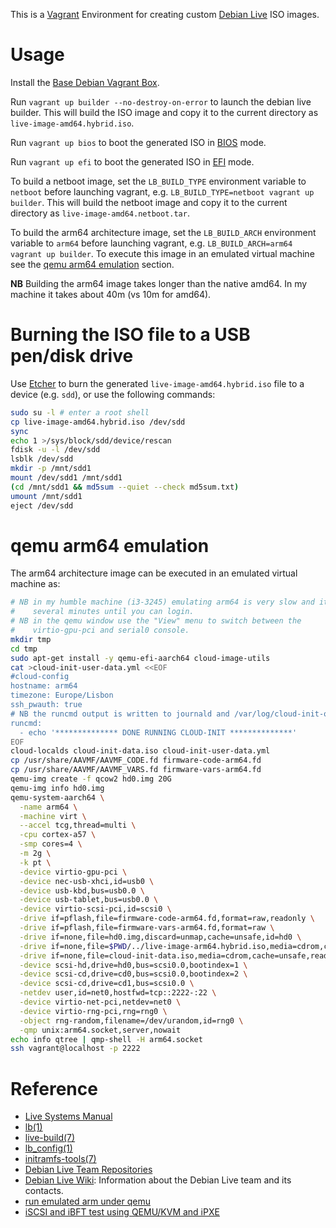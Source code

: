 This is a [Vagrant](https://www.vagrantup.com/) Environment for creating custom [Debian Live](https://www.debian.org/CD/live/) ISO images.

# Usage

Install the [Base Debian Vagrant Box](https://github.com/rgl/debian-vagrant).

Run `vagrant up builder --no-destroy-on-error` to launch the debian live builder. This will build the ISO image and copy it to the current directory as `live-image-amd64.hybrid.iso`.

Run `vagrant up bios` to boot the generated ISO in [BIOS](https://en.wikipedia.org/wiki/BIOS) mode.

Run `vagrant up efi` to boot the generated ISO in [EFI](https://en.wikipedia.org/wiki/Unified_Extensible_Firmware_Interface) mode.

To build a netboot image, set the `LB_BUILD_TYPE` environment variable to `netboot` before launching vagrant, e.g. `LB_BUILD_TYPE=netboot vagrant up builder`. This will build the netboot image and copy it to the current directory as `live-image-amd64.netboot.tar`.

To build the arm64 architecture image, set the `LB_BUILD_ARCH` environment variable to `arm64` before launching vagrant, e.g. `LB_BUILD_ARCH=arm64 vagrant up builder`. To execute this image in an emulated virtual machine see the [qemu arm64 emulation](#qemu-arm64-emulation) section.

**NB** Building the arm64 image takes longer than the native amd64. In my machine it takes about 40m (vs 10m for amd64).


# Burning the ISO file to a USB pen/disk drive

Use [Etcher](https://www.etcher.io/) to burn the generated `live-image-amd64.hybrid.iso` file to a device (e.g. `sdd`), or use the following commands:

```bash
sudo su -l # enter a root shell
cp live-image-amd64.hybrid.iso /dev/sdd
sync
echo 1 >/sys/block/sdd/device/rescan
fdisk -u -l /dev/sdd
lsblk /dev/sdd
mkdir -p /mnt/sdd1
mount /dev/sdd1 /mnt/sdd1
(cd /mnt/sdd1 && md5sum --quiet --check md5sum.txt)
umount /mnt/sdd1
eject /dev/sdd
```


# qemu arm64 emulation

The arm64 architecture image can be executed in an emulated virtual machine as:

```bash
# NB in my humble machine (i3-3245) emulating arm64 is very slow and it takes
#    several minutes until you can login.
# NB in the qemu window use the "View" menu to switch between the
#    virtio-gpu-pci and serial0 console.
mkdir tmp
cd tmp
sudo apt-get install -y qemu-efi-aarch64 cloud-image-utils
cat >cloud-init-user-data.yml <<EOF
#cloud-config
hostname: arm64
timezone: Europe/Lisbon
ssh_pwauth: true
# NB the runcmd output is written to journald and /var/log/cloud-init-output.log.
runcmd:
  - echo '************** DONE RUNNING CLOUD-INIT **************'
EOF
cloud-localds cloud-init-data.iso cloud-init-user-data.yml
cp /usr/share/AAVMF/AAVMF_CODE.fd firmware-code-arm64.fd
cp /usr/share/AAVMF/AAVMF_VARS.fd firmware-vars-arm64.fd
qemu-img create -f qcow2 hd0.img 20G
qemu-img info hd0.img
qemu-system-aarch64 \
  -name arm64 \
  -machine virt \
  --accel tcg,thread=multi \
  -cpu cortex-a57 \
  -smp cores=4 \
  -m 2g \
  -k pt \
  -device virtio-gpu-pci \
  -device nec-usb-xhci,id=usb0 \
  -device usb-kbd,bus=usb0.0 \
  -device usb-tablet,bus=usb0.0 \
  -device virtio-scsi-pci,id=scsi0 \
  -drive if=pflash,file=firmware-code-arm64.fd,format=raw,readonly \
  -drive if=pflash,file=firmware-vars-arm64.fd,format=raw \
  -drive if=none,file=hd0.img,discard=unmap,cache=unsafe,id=hd0 \
  -drive if=none,file=$PWD/../live-image-arm64.hybrid.iso,media=cdrom,cache=unsafe,readonly,id=cd0 \
  -drive if=none,file=cloud-init-data.iso,media=cdrom,cache=unsafe,readonly,id=cd1 \
  -device scsi-hd,drive=hd0,bus=scsi0.0,bootindex=1 \
  -device scsi-cd,drive=cd0,bus=scsi0.0,bootindex=2 \
  -device scsi-cd,drive=cd1,bus=scsi0.0 \
  -netdev user,id=net0,hostfwd=tcp::2222-:22 \
  -device virtio-net-pci,netdev=net0 \
  -device virtio-rng-pci,rng=rng0 \
  -object rng-random,filename=/dev/urandom,id=rng0 \
  -qmp unix:arm64.socket,server,nowait
echo info qtree | qmp-shell -H arm64.socket
ssh vagrant@localhost -p 2222
```


# Reference

* [Live Systems Manual](https://live-team.pages.debian.net/live-manual/html/live-manual/index.en.html)
* [lb(1)](https://manpages.debian.org/bullseye/live-build/lb.1.en.html)
* [live-build(7)](https://manpages.debian.org/bullseye/live-build/live-build.7.en.html)
* [lb_config(1)](https://manpages.debian.org/bullseye/live-build/lb_config.1.en.html)
* [initramfs-tools(7)](https://manpages.debian.org/bullseye/initramfs-tools-core/initramfs-tools.7.en.html)
* [Debian Live Team Repositories](https://salsa.debian.org/live-team)
* [Debian Live Wiki](http://wiki.debian.org/DebianLive): Information about the Debian Live team and its contacts.
* [run emulated arm under qemu](https://gist.github.com/rgl/b02c24f9eb1b4bdb4ac6f970d4bfc885)
* [iSCSI and iBFT test using QEMU/KVM and iPXE](https://gist.github.com/smoser/810d59f0dd580b1c1256)
